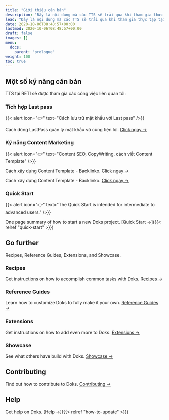 ```yaml
---
title: "Giới thiệu căn bản"
description: "Đây là nội dung mà các TTS sẽ trải qua khi tham gia thực tạp tại RETI"
lead: "Đây là nội dung mà các TTS sẽ trải qua khi tham gia thực tạp tại RETI"
date: 2020-10-06T08:48:57+00:00
lastmod: 2020-10-06T08:48:57+00:00
draft: false
images: []
menu:
  docs:
    parent: "prologue"
weight: 100
toc: true
---
```


## Một số kỹ năng căn bản

TTS tại RETI sẽ được tham gia các công việc liên quan tới:

### Tích hợp Last pass

{{< alert icon="👉" text="Cách lưu trữ mật khẩu với Last pass" />}}

Cách dùng LastPass quản lý mật khẩu vô cùng tiện lợi. [Click ngay →](https://quantrimang.com/nhung-diem-co-ban-can-biet-ve-lastpass-83472)

### Kỹ năng Content Marketing

{{< alert icon="👉" text="Content SEO, CopyWriting, cách viết Content Template" />}}

Cách xây dựng Content Template - Backlinko. [Click ngay →](https://backlinko.com/hub/content/blog-post-templates/)

Cách xây dựng Content Template - Backlinko. [Click ngay →](https://backlinko.com/hub/content/blog-post-templates/)

### Quick Start

{{< alert icon="👉" text="The Quick Start is intended for intermediate to advanced users." />}}

One page summary of how to start a new Doks project. [Quick Start →]({{< relref "quick-start" >}})

## Go further

Recipes, Reference Guides, Extensions, and Showcase.

### Recipes

Get instructions on how to accomplish common tasks with Doks. [Recipes →](https://getdoks.org/docs/recipes/project-configuration/)

### Reference Guides

Learn how to customize Doks to fully make it your own. [Reference Guides →](https://getdoks.org/docs/reference-guides/security/)

### Extensions

Get instructions on how to add even more to Doks. [Extensions →](https://getdoks.org/docs/extensions/breadcrumb-navigation/)

### Showcase

See what others have build with Doks. [Showcase →](https://getdoks.org/showcase/electric-blocks/)

## Contributing

Find out how to contribute to Doks. [Contributing →](https://getdoks.org/docs/contributing/how-to-contribute/)

## Help

Get help on Doks. [Help →]({{< relref "how-to-update" >}})
